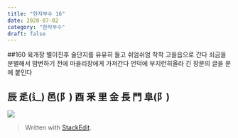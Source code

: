 ```yaml
---
title: "한자부수 16"
date: 2020-07-02
category: "한자부수"
draft: false
---
```

##160
육개장
별이진후  술단지를 유유히 들고  쉬엄쉬엄 착착 고을읍으로 간다
쇠금을 분별해서 맘변하기 전에 마을리장에게 가져간다
언덕에 부지런히올라 긴 장문의 글을 문에 붙인다

## 辰 辵(辶) 邑(阝) 酉 釆 里 金 長 門 阜(阝)

![](https://i.ibb.co/1zH5t8Z/160.png)

> Written with [StackEdit](https://stackedit.io/).
<!--stackedit_data:
eyJoaXN0b3J5IjpbMTU4MTM4MTkwNV19
-->